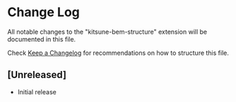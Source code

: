 # Change Log

All notable changes to the "kitsune-bem-structure" extension will be documented in this file.

Check [Keep a Changelog](http://keepachangelog.com/) for recommendations on how to structure this file.

## [Unreleased]

- Initial release